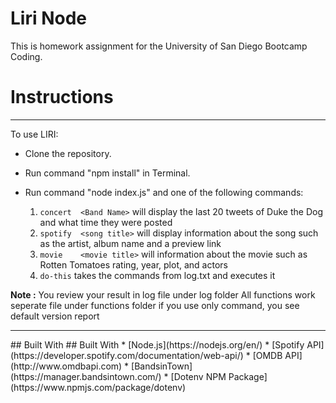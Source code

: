 # Liri Node

This is homework assignment for the University of San Diego Bootcamp Coding.

# Instructions
<hr>

To use LIRI:
* Clone the repository.
* Run command "npm install" in Terminal.
* Run command "node index.js" and one of the following commands:

    1. `concert  <Band Name>`   will display the last 20 tweets of Duke the Dog and what time they were posted 
    2. `spotify  <song title>`  will display information about the song such as the artist, album name and a preview link
    3. `movie    <movie title>` will information about the movie such as Rotten Tomatoes rating, year, plot, and actors
    4. `do-this` takes the commands from log.txt and executes it 

<b>Note :</b>  You review your result in log file under log folder 
        All functions work seperate file under functions folder 
        if you use only command, you see default version report

<hr>
## Built With
## Built With
* [Node.js](https://nodejs.org/en/)
* [Spotify API](https://developer.spotify.com/documentation/web-api/) 
* [OMDB API](http://www.omdbapi.com)
* [BandsinTown](https://manager.bandsintown.com/)
* [Dotenv NPM Package](https://www.npmjs.com/package/dotenv)




